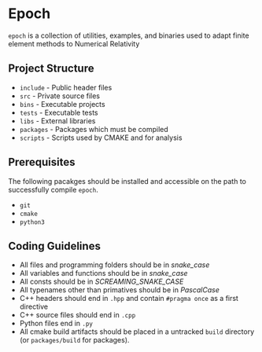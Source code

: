 # Epoch

`epoch` is a collection of utilities, examples, and binaries used to adapt finite element methods to Numerical Relativity

## Project Structure
- `include` - Public header files
- `src` - Private source files
- `bins` - Executable projects
- `tests` - Executable tests
- `libs` - External libraries
- `packages` - Packages which must be compiled
- `scripts` - Scripts used by CMAKE and for analysis

## Prerequisites
The following pacakges should be installed and accessible on the path to successfully compile `epoch`.

- `git` 
- `cmake`
- `python3`

## Coding Guidelines
- All files and programming folders should be in *snake_case*
- All variables and functions should be in *snake_case*
- All consts should be in *SCREAMING_SNAKE_CASE*
- All typenames other than primatives should be in *PascalCase*
- C++ headers should end in `.hpp` and contain `#pragma once` as a first directive
- C++ source files should end in `.cpp`
- Python files end in `.py`
- All cmake build artifacts should be placed in a untracked `build` directory (or `packages/build` for packages).